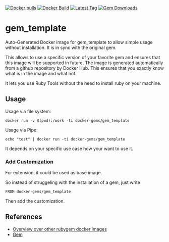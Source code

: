 [![Docker pulls](https://img.shields.io/docker/pulls/rubygem/gem_template.svg)](https://hub.docker.com/r/rubygem/gem_template/)
[![Docker Build](https://img.shields.io/docker/automated/rubygem/gem_template.svg)](https://hub.docker.com/r/rubygem/gem_template/)
[![Latest Tag](https://img.shields.io/github/tag/docker-rubygem/gem_template.svg)](https://hub.docker.com/r/rubygem/gem_template/)
[![Gem Downloads](https://img.shields.io/gem/dt/gem_template.svg)](https://rubygems.org/gems/gem_template/)
# gem_template

Auto-Generated Docker image for gem_template to allow simple usage without installation.
It is in sync with the original gem.

This allows to use a specific version of your favorite gem and ensures that this image will be supported in future.
The image is generated automatically from a github repository by Docker Hub.
This ensures that you exactly know what is in the image and what not.

It lets you use Ruby Tools without the need to install ruby on your machine.

## Usage

Usage via file system:

`docker run -v $(pwd):/work -ti docker-gems/gem_template`

Usage via Pipe:

`echo "test" | docker run -ti docker-gems/gem_template`

It depends on your specific use case how your want to use it.

### Add Customization

For extension, it could be used as base image.

So instead of struggeling with the installation of a gem, just write

`FROM docker-gems/gem_template`

Then add the customization.

## References

 - [Overview over other rubygem docker images](https://github.com/thinkbot/docker-rubygem)
 - [Gem](https://rubygems.org/gems/gem_template/)
